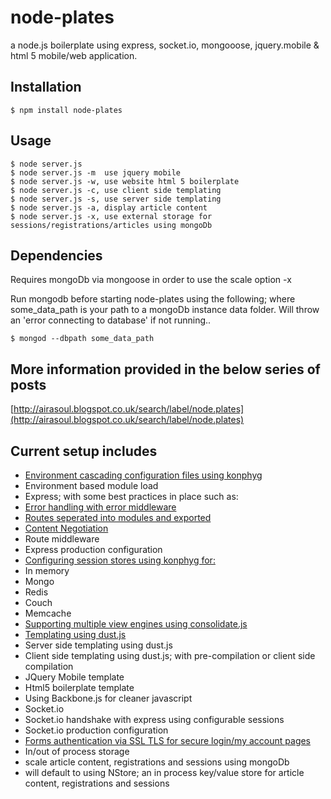 # node-plates 

 a node.js boilerplate using express, socket.io, mongooose, jquery.mobile & html 5 mobile/web application.

## Installation

    $ npm install node-plates

## Usage

    $ node server.js
    $ node server.js -m  use jquery mobile
    $ node server.js -w, use website html 5 boilerplate
    $ node server.js -c, use client side templating
    $ node server.js -s, use server side templating
    $ node server.js -a, display article content
    $ node server.js -x, use external storage for sessions/registrations/articles using mongoDb


## Dependencies

Requires mongoDb via mongoose in order to use the scale option -x

Run mongodb before starting node-plates using the following; where some_data_path is your path to
a mongoDb instance data folder.   Will throw an 'error connecting to database' if not running..

    $ mongod --dbpath some_data_path

## More information provided in the below series of posts

[http://airasoul.blogspot.co.uk/search/label/node.plates](http://airasoul.blogspot.co.uk/search/label/node.plates)

## Current setup includes

- [Environment cascading configuration files using konphyg](http://airasoul.blogspot.co.uk/2012/03/nodeplates-cascading-configuration.html)
- Environment based module load
- Express; with some best practices in place such as:
 - [Error handling with error middleware](http://airasoul.blogspot.co.uk/2012/03/nodeplates-configuring-error-handlers.html)
 - [Routes seperated into modules and exported](http://airasoul.blogspot.co.uk/2012/03/nodeplates-seperate-routes-into-modules.html)
 - [Content Negotiation](http://airasoul.blogspot.co.uk/2012/05/nodejs-boilerplate-client-side.html)
 - Route middleware
 - Express production configuration
- [Configuring session stores using konphyg for: ](http://airasoul.blogspot.co.uk/2012/03/nodejs-boilerplate-configuring-session.html)
 - In memory
 - Mongo
 - Redis
 - Couch
 - Memcache
- [Supporting multiple view engines using consolidate.js](http://airasoul.blogspot.co.uk/2012/05/nodejs-boilerplate-client-side.html)
- [Templating using dust.js](http://airasoul.blogspot.co.uk/2012/05/nodejs-boilerplate-client-side.html)
 - Server side templating using dust.js
 - Client side templating using dust.js; with pre-compilation or client side compilation
- JQuery Mobile template
- Html5 boilerplate template
- Using Backbone.js for cleaner javascript
- Socket.io
 - Socket.io handshake with express using configurable sessions
 - Socket.io production configuration
- <a href="http://airasoul.blogspot.co.uk/2012/06/nodejs-boilerplate-ssltls-with-express.html">Forms authentication via SSL TLS for secure login/my account pages</a>
-  In/out of process storage
 - scale article content, registrations and sessions using mongoDb
 - will default to using NStore; an in process key/value store for article content, registrations and sessions



